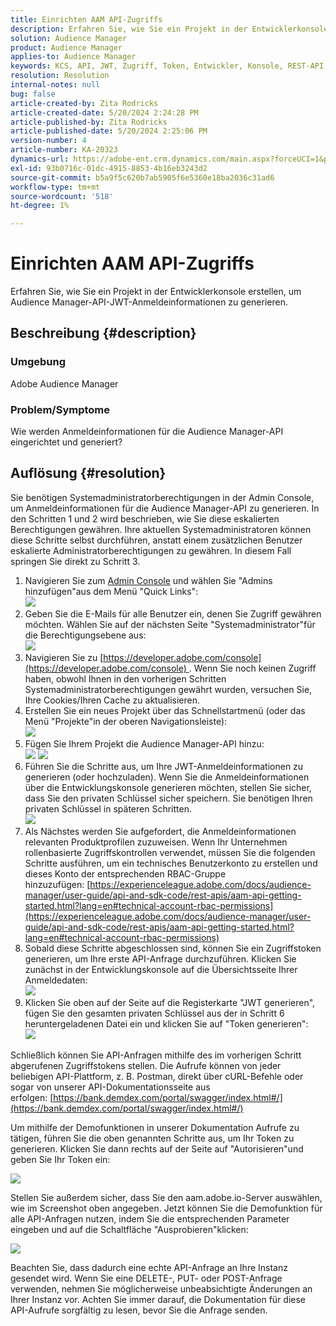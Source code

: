 ```yaml
---
title: Einrichten AAM API-Zugriffs
description: Erfahren Sie, wie Sie ein Projekt in der Entwicklerkonsole erstellen, um Audience Manager-API-JWT-Anmeldeinformationen zu generieren.
solution: Audience Manager
product: Audience Manager
applies-to: Audience Manager
keywords: KCS, API, JWT, Zugriff, Token, Entwickler, Konsole, REST-API, REST
resolution: Resolution
internal-notes: null
bug: false
article-created-by: Zita Rodricks
article-created-date: 5/20/2024 2:24:28 PM
article-published-by: Zita Rodricks
article-published-date: 5/20/2024 2:25:06 PM
version-number: 4
article-number: KA-20323
dynamics-url: https://adobe-ent.crm.dynamics.com/main.aspx?forceUCI=1&pagetype=entityrecord&etn=knowledgearticle&id=16de6aa6-b416-ef11-9f8a-6045bd026dc7
exl-id: 93b0716c-01dc-4915-8853-4b16eb3243d2
source-git-commit: b5a9f5c620b7ab5905f6e5360e18ba2036c31ad6
workflow-type: tm+mt
source-wordcount: '518'
ht-degree: 1%

---
```


# Einrichten AAM API-Zugriffs


Erfahren Sie, wie Sie ein Projekt in der Entwicklerkonsole erstellen, um Audience Manager-API-JWT-Anmeldeinformationen zu generieren.

## Beschreibung {#description}


### Umgebung

Adobe Audience Manager

### Problem/Symptome

Wie werden Anmeldeinformationen für die Audience Manager-API eingerichtet und generiert?


## Auflösung {#resolution}


Sie benötigen Systemadministratorberechtigungen in der Admin Console, um Anmeldeinformationen für die Audience Manager-API zu generieren. In den Schritten 1 und 2 wird beschrieben, wie Sie diese eskalierten Berechtigungen gewähren. Ihre aktuellen Systemadministratoren können diese Schritte selbst durchführen, anstatt einem zusätzlichen Benutzer eskalierte Administratorberechtigungen zu gewähren. In diesem Fall springen Sie direkt zu Schritt 3.

1. Navigieren Sie zum [Admin Console](https://adminconsole.adobe.com/) und wählen Sie &quot;Admins hinzufügen&quot;aus dem Menü &quot;Quick Links&quot;:<br>    ![](assets/27c759f0-4418-ed11-b83e-0022480868ff.png)
2. Geben Sie die E-Mails für alle Benutzer ein, denen Sie Zugriff gewähren möchten. Wählen Sie auf der nächsten Seite &quot;Systemadministrator&quot;für die Berechtigungsebene aus:<br>    ![](assets/4eaf764b-4518-ed11-b83e-0022480868ff.png)
3. Navigieren Sie zu [https://developer.adobe.com/console](https://developer.adobe.com/console) . Wenn Sie noch keinen Zugriff haben, obwohl Ihnen in den vorherigen Schritten Systemadministratorberechtigungen gewährt wurden, versuchen Sie, Ihre Cookies/Ihren Cache zu aktualisieren.
4. Erstellen Sie ein neues Projekt über das Schnellstartmenü (oder das Menü &quot;Projekte&quot;in der oberen Navigationsleiste):<br>    ![](assets/363a9d79-1418-ed11-b83e-0022480868ff.png)
5. Fügen Sie Ihrem Projekt die Audience Manager-API hinzu:<br>    ![](assets/a06e1ebd-1418-ed11-b83e-0022480868ff.png)
   ![](assets/26768505-1518-ed11-b83e-0022480868ff.png)
6. Führen Sie die Schritte aus, um Ihre JWT-Anmeldeinformationen zu generieren (oder hochzuladen). Wenn Sie die Anmeldeinformationen über die Entwicklungskonsole generieren möchten, stellen Sie sicher, dass Sie den privaten Schlüssel sicher speichern. Sie benötigen Ihren privaten Schlüssel in späteren Schritten.<br>    ![](assets/d7e73a64-1518-ed11-b83e-0022480868ff.png)
7. Als Nächstes werden Sie aufgefordert, die Anmeldeinformationen relevanten Produktprofilen zuzuweisen. Wenn Ihr Unternehmen rollenbasierte Zugriffskontrollen verwendet, müssen Sie die folgenden Schritte ausführen, um ein technisches Benutzerkonto zu erstellen und dieses Konto der entsprechenden RBAC-Gruppe hinzuzufügen: [https://experienceleague.adobe.com/docs/audience-manager/user-guide/api-and-sdk-code/rest-apis/aam-api-getting-started.html?lang=en#technical-account-rbac-permissions](https://experienceleague.adobe.com/docs/audience-manager/user-guide/api-and-sdk-code/rest-apis/aam-api-getting-started.html?lang=en#technical-account-rbac-permissions)
8. Sobald diese Schritte abgeschlossen sind, können Sie ein Zugriffstoken generieren, um Ihre erste API-Anfrage durchzuführen. Klicken Sie zunächst in der Entwicklungskonsole auf die Übersichtsseite Ihrer Anmeldedaten:<br>    ![](assets/f9ef434b-ef22-ed11-b83e-0022480868ff.png)
9. Klicken Sie oben auf der Seite auf die Registerkarte &quot;JWT generieren&quot;, fügen Sie den gesamten privaten Schlüssel aus der in Schritt 6 heruntergeladenen Datei ein und klicken Sie auf &quot;Token generieren&quot;:<br>    ![](assets/54d65c8d-ef22-ed11-b83e-0022480868ff.png)


Schließlich können Sie API-Anfragen mithilfe des im vorherigen Schritt abgerufenen Zugriffstokens stellen. Die Aufrufe können von jeder beliebigen API-Plattform, z. B. Postman, direkt über cURL-Befehle oder sogar von unserer API-Dokumentationsseite aus erfolgen: [https://bank.demdex.com/portal/swagger/index.html#/](https://bank.demdex.com/portal/swagger/index.html#/)

Um mithilfe der Demofunktionen in unserer Dokumentation Aufrufe zu tätigen, führen Sie die oben genannten Schritte aus, um Ihr Token zu generieren. Klicken Sie dann rechts auf der Seite auf &quot;Autorisieren&quot;und geben Sie Ihr Token ein:

![](assets/ba540b4f-f022-ed11-b83e-0022480868ff.png)

Stellen Sie außerdem sicher, dass Sie den aam.adobe.io-Server auswählen, wie im Screenshot oben angegeben. Jetzt können Sie die Demofunktion für alle API-Anfragen nutzen, indem Sie die entsprechenden Parameter eingeben und auf die Schaltfläche &quot;Ausprobieren&quot;klicken:

![](assets/0ef8197f-f022-ed11-b83e-0022480868ff.png)

Beachten Sie, dass dadurch eine echte API-Anfrage an Ihre Instanz gesendet wird. Wenn Sie eine DELETE-, PUT- oder POST-Anfrage verwenden, nehmen Sie möglicherweise unbeabsichtigte Änderungen an Ihrer Instanz vor. Achten Sie immer darauf, die Dokumentation für diese API-Aufrufe sorgfältig zu lesen, bevor Sie die Anfrage senden.
